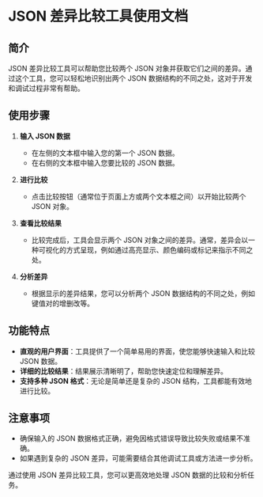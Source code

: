 # JSON 差异比较工具使用文档

## 简介

JSON 差异比较工具可以帮助您比较两个 JSON 对象并获取它们之间的差异。通过这个工具，您可以轻松地识别出两个 JSON 数据结构的不同之处，这对于开发和调试过程非常有帮助。

## 使用步骤

1. **输入 JSON 数据**
   - 在左侧的文本框中输入您的第一个 JSON 数据。
   - 在右侧的文本框中输入您要比较的 JSON 数据。

2. **进行比较**
   - 点击比较按钮（通常位于页面上方或两个文本框之间）以开始比较两个 JSON 对象。

3. **查看比较结果**
   - 比较完成后，工具会显示两个 JSON 对象之间的差异。通常，差异会以一种可视化的方式呈现，例如通过高亮显示、颜色编码或标记来指示不同之处。

4. **分析差异**
   - 根据显示的差异结果，您可以分析两个 JSON 数据结构的不同之处，例如键值对的增删改等。

## 功能特点

- **直观的用户界面**：工具提供了一个简单易用的界面，使您能够快速输入和比较 JSON 数据。
- **详细的比较结果**：结果展示清晰明了，帮助您快速定位和理解差异。
- **支持多种 JSON 格式**：无论是简单还是复杂的 JSON 结构，工具都能有效地进行比较。

## 注意事项

- 确保输入的 JSON 数据格式正确，避免因格式错误导致比较失败或结果不准确。
- 如果遇到复杂的 JSON 差异，可能需要结合其他调试工具或方法进一步分析。

通过使用 JSON 差异比较工具，您可以更高效地处理 JSON 数据的比较和分析任务。